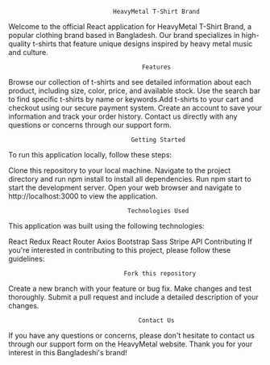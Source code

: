                                  HeavyMetal T-Shirt Brand
                      

Welcome to the official React application for HeavyMetal T-Shirt Brand, a popular clothing brand based in Bangladesh. 
Our brand specializes in high-quality t-shirts that feature unique designs inspired by heavy metal music and culture.


                                         Features
Browse our collection of t-shirts and see detailed information about each product, including size, color, price, and 
available stock. Use the search bar to find specific t-shirts by name or keywords.Add t-shirts to your cart and checkout 
using our secure payment system. Create an account to save your information and track your order history.
Contact us directly with any questions or concerns through our support form.
                                      
                                      
                                      Getting Started
To run this application locally, follow these steps:

Clone this repository to your local machine.
Navigate to the project directory and run npm install to install all dependencies.
Run npm start to start the development server.
Open your web browser and navigate to http://localhost:3000 to view the application.
                                   
                                   
                                     Technologies Used
This application was built using the following technologies:

React
Redux
React Router
Axios
Bootstrap
Sass
Stripe API
Contributing
If you're interested in contributing to this project, please follow these guidelines:


                                    Fork this repository
Create a new branch with your feature or bug fix.
Make changes and test thoroughly.
Submit a pull request and include a detailed description of your changes.
                                        
                                        
                                        Contact Us
If you have any questions or concerns, please don't hesitate to contact us through our support form on the 
HeavyMetal website. Thank you for your interest in this Bangladeshi's brand!
